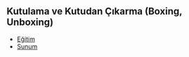 ## Kutulama ve Kutudan Çıkarma (Boxing, Unboxing)

- [Eğitim]()
- [Sunum](https://bit.ly/boxing-unboxing)
